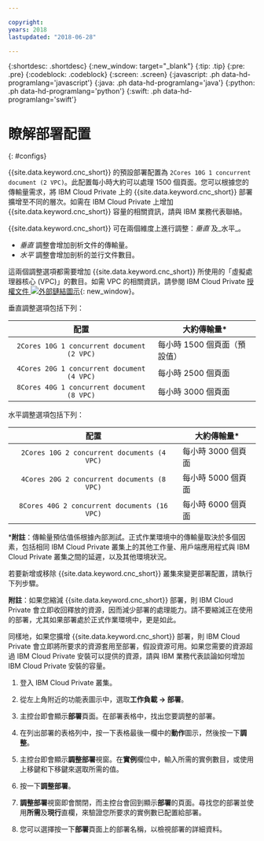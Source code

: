 ```yaml
---

copyright:
years: 2018
lastupdated: "2018-06-28"

---
```


{:shortdesc: .shortdesc}
{:new_window: target="_blank"}
{:tip: .tip}
{:pre: .pre}
{:codeblock: .codeblock}
{:screen: .screen}
{:javascript: .ph data-hd-programlang='javascript'}
{:java: .ph data-hd-programlang='java'}
{:python: .ph data-hd-programlang='python'}
{:swift: .ph data-hd-programlang='swift'}

# 瞭解部署配置
{: #configs}

{{site.data.keyword.cnc_short}} 的預設部署配置為 `2Cores 10G 1 concurrent document (2 VPC)`。此配置每小時大約可以處理 1500 個頁面。您可以根據您的傳輸量需求，將 IBM Cloud Private 上的 {{site.data.keyword.cnc_short}} 部署擴增至不同的層次。如需在 IBM Cloud Private 上增加 {{site.data.keyword.cnc_short}} 容量的相關資訊，請與 IBM 業務代表聯絡。

{{site.data.keyword.cnc_short}} 可在兩個維度上進行調整：_垂直_ 及_水平_。

 - _垂直_ 調整會增加剖析文件的傳輸量。
 - _水平_ 調整會增加剖析的並行文件數目。

這兩個調整選項都需要增加 {{site.data.keyword.cnc_short}} 所使用的「虛擬處理器核心 (VPC)」的數目。如需 VPC 的相關資訊，請參閱 IBM Cloud Private [授權文件 ![外部鏈結圖示](../../icons/launch-glyph.svg "外部鏈結圖示")](https://www.ibm.com/support/knowledgecenter/SSBS6K_2.1.0/manage_cluster/licensing.html){: new_window}。

垂直調整選項包括下列：

| 配置                             |大約傳輸量*         |
|:-----------------------------------------:|--------------------------------|
|`2Cores 10G 1 concurrent document (2 VPC)` |每小時 1500 個頁面（預設值）   |
|`4Cores 20G 1 concurrent document (4 VPC)` |每小時 2500 個頁面             |
|`8Cores 40G 1 concurrent document (8 VPC)` |每小時 3000 個頁面             |

水平調整選項包括下列：

| 配置                             |大約傳輸量*         |
|:-------------------------------------------:|--------------------------------|
|`2Cores 10G 2 concurrent documents (4 VPC)`  |每小時 3000 個頁面             |
|`4Cores 20G 2 concurrent documents (8 VPC)`  |每小時 5000 個頁面             |
|`8Cores 40G 2 concurrent documents (16 VPC)` |每小時 6000 個頁面             |

\***附註**：傳輸量預估值係根據內部測試。正式作業環境中的傳輸量取決於多個因素，包括相同 IBM Cloud Private 叢集上的其他工作量、用戶端應用程式與 IBM Cloud Private 叢集之間的延遲，以及其他環境狀況。

若要新增或移除 {{site.data.keyword.cnc_short}} 叢集來變更部署配置，請執行下列步驟。

**附註**：如果您縮減 {{site.data.keyword.cnc_short}} 部署，則 IBM Cloud Private 會立即收回釋放的資源，因而減少部署的處理能力。請不要縮減正在使用的部署，尤其如果部署處於正式作業環境中，更是如此。
	
同樣地，如果您擴增 {{site.data.keyword.cnc_short}} 部署，則 IBM Cloud Private 會立即將所要求的資源套用至部署，假設資源可用。如果您需要的資源超過 IBM Cloud Private 安裝可以提供的資源，請與 IBM 業務代表談論如何增加 IBM Cloud Private 安裝的容量。

  1. 登入 IBM Cloud Private 叢集。

  1. 從左上角附近的功能表圖示中，選取**工作負載 -> 部署**。
  
  1. 主控台即會顯示**部署**頁面。在部署表格中，找出您要調整的部署。
  
  1. 在列出部署的表格列中，按一下表格最後一欄中的**動作**圖示，然後按一下**調整**。
  
  1. 主控台即會顯示**調整部署**視窗。在**實例**欄位中，輸入所需的實例數目，或使用上移鍵和下移鍵來選取所需的值。
  
  1. 按一下**調整部署**。
  
  1. **調整部署**視窗即會關閉，而主控台會回到顯示**部署**的頁面。尋找您的部署並使用**所需**及**現行**直欄，來驗證您所要求的實例數已配置給部署。
  
  1. 您可以選擇按一下**部署**頁面上的部署名稱，以檢視部署的詳細資料。
  
  


